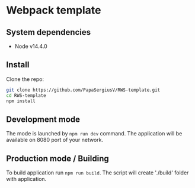 Webpack template
================

## System dependencies

- Node v14.4.0

## Install

Clone the repo:
```sh
git clone https://github.com/PapaSergiusV/RWS-template.git
cd RWS-template
npm install
```

## Development mode

The mode is launched by `npm run dev` command. The application will be available on 8080 port of your network.

## Production mode / Building

To build application run `npm run build`.
The script will create './build' folder with application.

